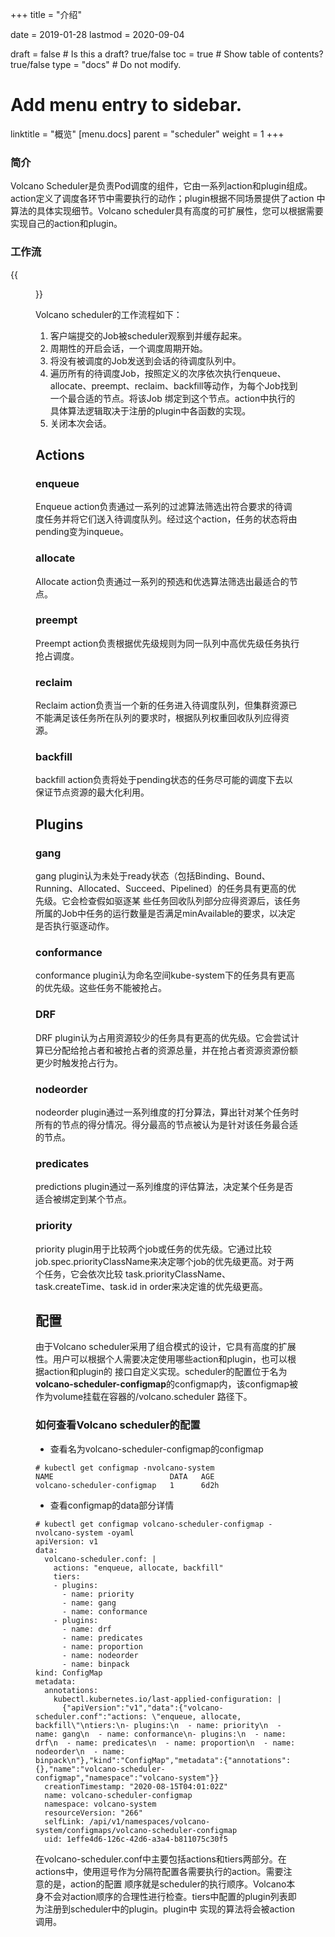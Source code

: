 +++
title = "介绍"


date = 2019-01-28
lastmod = 2020-09-04

draft = false  # Is this a draft? true/false
toc = true  # Show table of contents? true/false
type = "docs"  # Do not modify.

# Add menu entry to sidebar.
linktitle = "概览"
[menu.docs]
  parent = "scheduler"
  weight = 1
+++

### 简介
Volcano Scheduler是负责Pod调度的组件，它由一系列action和plugin组成。action定义了调度各环节中需要执行的动作；plugin根据不同场景提供了action
中算法的具体实现细节。Volcano scheduler具有高度的可扩展性，您可以根据需要实现自己的action和plugin。

### 工作流
{{<figure library="1" src="scheduler.PNG" title="Volcano scheduler workflow">}}

Volcano scheduler的工作流程如下：

1. 客户端提交的Job被scheduler观察到并缓存起来。
2. 周期性的开启会话，一个调度周期开始。
3. 将没有被调度的Job发送到会话的待调度队列中。
4. 遍历所有的待调度Job，按照定义的次序依次执行enqueue、allocate、preempt、reclaim、backfill等动作，为每个Job找到一个最合适的节点。将该Job
绑定到这个节点。action中执行的具体算法逻辑取决于注册的plugin中各函数的实现。
5. 关闭本次会话。

## Actions
### enqueue
Enqueue action负责通过一系列的过滤算法筛选出符合要求的待调度任务并将它们送入待调度队列。经过这个action，任务的状态将由pending变为inqueue。 
### allocate
Allocate action负责通过一系列的预选和优选算法筛选出最适合的节点。 
### preempt
Preempt action负责根据优先级规则为同一队列中高优先级任务执行抢占调度。 
### reclaim
Reclaim action负责当一个新的任务进入待调度队列，但集群资源已不能满足该任务所在队列的要求时，根据队列权重回收队列应得资源。
### backfill
backfill action负责将处于pending状态的任务尽可能的调度下去以保证节点资源的最大化利用。

## Plugins
### gang
gang plugin认为未处于ready状态（包括Binding、Bound、Running、Allocated、Succeed、Pipelined）的任务具有更高的优先级。它会检查假如驱逐某
些任务回收队列部分应得资源后，该任务所属的Job中任务的运行数量是否满足minAvailable的要求，以决定是否执行驱逐动作。
### conformance
conformance plugin认为命名空间kube-system下的任务具有更高的优先级。这些任务不能被抢占。
### DRF
DRF plugin认为占用资源较少的任务具有更高的优先级。它会尝试计算已分配给抢占者和被抢占者的资源总量，并在抢占者资源资源份额更少时触发抢占行为。
### nodeorder
nodeorder plugin通过一系列维度的打分算法，算出针对某个任务时所有的节点的得分情况。得分最高的节点被认为是针对该任务最合适的节点。
### predicates
predictions plugin通过一系列维度的评估算法，决定某个任务是否适合被绑定到某个节点。
### priority
priority plugin用于比较两个job或任务的优先级。它通过比较job.spec.priorityClassName来决定哪个job的优先级更高。对于两个任务，它会依次比较
task.priorityClassName、task.createTime、task.id in order来决定谁的优先级更高。
## 配置
由于Volcano scheduler采用了组合模式的设计，它具有高度的扩展性。用户可以根据个人需要决定使用哪些action和plugin，也可以根据action和plugin的
接口自定义实现。scheduler的配置位于名为**volcano-scheduler-configmap**的configmap内，该configmap被作为volume挂载在容器的/volcano.scheduler
路径下。
### 如何查看Volcano scheduler的配置
* 查看名为volcano-scheduler-configmap的configmap

```shell
# kubectl get configmap -nvolcano-system
NAME                          DATA   AGE
volcano-scheduler-configmap   1      6d2h
```

* 查看configmap的data部分详情

```shell
# kubectl get configmap volcano-scheduler-configmap -nvolcano-system -oyaml
apiVersion: v1
data:
  volcano-scheduler.conf: |
    actions: "enqueue, allocate, backfill"
    tiers:
    - plugins:
      - name: priority
      - name: gang
      - name: conformance
    - plugins:
      - name: drf
      - name: predicates
      - name: proportion
      - name: nodeorder
      - name: binpack
kind: ConfigMap
metadata:
  annotations:
    kubectl.kubernetes.io/last-applied-configuration: |
      {"apiVersion":"v1","data":{"volcano-scheduler.conf":"actions: \"enqueue, allocate, backfill\"\ntiers:\n- plugins:\n  - name: priority\n  - name: gang\n  - name: conformance\n- plugins:\n  - name: drf\n  - name: predicates\n  - name: proportion\n  - name: nodeorder\n  - name: binpack\n"},"kind":"ConfigMap","metadata":{"annotations":{},"name":"volcano-scheduler-configmap","namespace":"volcano-system"}}
  creationTimestamp: "2020-08-15T04:01:02Z"
  name: volcano-scheduler-configmap
  namespace: volcano-system
  resourceVersion: "266"
  selfLink: /api/v1/namespaces/volcano-system/configmaps/volcano-scheduler-configmap
  uid: 1effe4d6-126c-42d6-a3a4-b811075c30f5
```

在volcano-scheduler.conf中主要包括actions和tiers两部分。在actions中，使用逗号作为分隔符配置各需要执行的action。需要注意的是，action的配置
顺序就是scheduler的执行顺序。Volcano本身不会对action顺序的合理性进行检查。tiers中配置的plugin列表即为注册到scheduler中的plugin。plugin中
实现的算法将会被action调用。